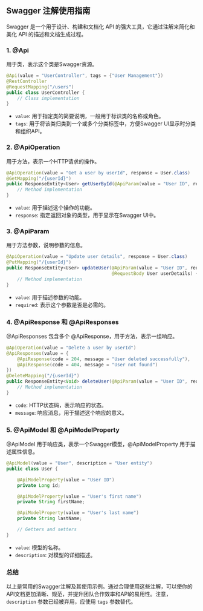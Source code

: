 ## Swagger 注解使用指南

Swagger 是一个用于设计、构建和文档化 API 的强大工具，它通过注解来简化和美化 API 的描述和文档生成过程。

### 1. @Api

用于类，表示这个类是Swagger资源。

```java
@Api(value = "UserController", tags = {"User Management"})
@RestController
@RequestMapping("/users")
public class UserController {
    // Class implementation
}
```
- `value`: 用于指定类的简要说明，一般用于标识类的名称或角色。
- `tags`: 用于将该类归类到一个或多个分类标签中，方便Swagger UI显示时分类和组织API。

### 2. @ApiOperation

用于方法，表示一个HTTP请求的操作。

```java
@ApiOperation(value = "Get a user by userId", response = User.class)
@GetMapping("/{userId}")
public ResponseEntity<User> getUserById(@ApiParam(value = "User ID", required = true) @PathVariable("userId") Long userId) {
    // Method implementation
}
```
- `value`: 用于描述这个操作的功能。
- `response`: 指定返回对象的类型，用于显示在Swagger UI中。

### 3. @ApiParam

用于方法参数，说明参数的信息。

```java
@ApiOperation(value = "Update user details", response = User.class)
@PutMapping("/{userId}")
public ResponseEntity<User> updateUser(@ApiParam(value = "User ID", required = true) @PathVariable("userId") Long userId,
                                       @RequestBody User userDetails) {
    // Method implementation
}
```
- `value`: 用于描述参数的功能。
- `required`: 表示这个参数是否是必需的。

### 4. @ApiResponse 和 @ApiResponses

@ApiResponses 包含多个 @ApiResponse，用于方法，表示一组响应。

```java
@ApiOperation(value = "Delete a user by userId")
@ApiResponses(value = {
    @ApiResponse(code = 204, message = "User deleted successfully"),
    @ApiResponse(code = 404, message = "User not found")
})
@DeleteMapping("/{userId}")
public ResponseEntity<Void> deleteUser(@ApiParam(value = "User ID", required = true) @PathVariable("userId") Long userId) {
    // Method implementation
}
```
- `code`: HTTP状态码，表示响应的状态。
- `message`: 响应消息，用于描述这个响应的意义。

### 5. @ApiModel 和 @ApiModelProperty

@ApiModel 用于响应类，表示一个Swagger模型，@ApiModelProperty 用于描述属性信息。

```java
@ApiModel(value = "User", description = "User entity")
public class User {

    @ApiModelProperty(value = "User ID")
    private Long id;

    @ApiModelProperty(value = "User's first name")
    private String firstName;

    @ApiModelProperty(value = "User's last name")
    private String lastName;

    // Getters and setters
}
```
- `value`: 模型的名称。
- `description`: 对模型的详细描述。

### 总结

以上是常用的Swagger注解及其使用示例。通过合理使用这些注解，可以使你的API文档更加清晰、规范，并提升团队合作效率和API的易用性。注意，`description` 参数已经被弃用，应使用 `tags` 参数替代。